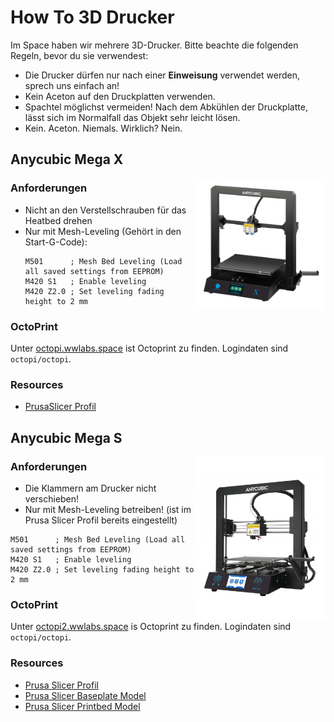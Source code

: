 # How To 3D Drucker

Im Space haben wir mehrere 3D-Drucker. Bitte beachte die folgenden Regeln, bevor du sie verwendest:

- Die Drucker dürfen nur nach einer **Einweisung** verwendet werden, sprech uns einfach an!
- Kein Aceton auf den Druckplatten verwenden.
- Spachtel möglichst vermeiden! Nach dem Abkühlen der Druckplatte, lässt sich im Normalfall das Objekt sehr leicht lösen.
- Kein. Aceton. Niemals. Wirklich? Nein.

## Anycubic Mega X

<img style="float: right; width: 15em; border: 1px;" src="printer_anycubic_mega_x.jpg" alt="Anycubic i3 Mega X"/>

### Anforderungen

- Nicht an den Verstellschrauben für das Heatbed drehen
- Nur mit Mesh-Leveling (Gehört in den Start-G-Code):
  ```
  M501      ; Mesh Bed Leveling (Load all saved settings from EEPROM)
  M420 S1   ; Enable leveling
  M420 Z2.0 ; Set leveling fading height to 2 mm
  ```

### OctoPrint

Unter [octopi.wwlabs.space](http://octopi.wwlabs.space) ist Octoprint zu finden. Logindaten sind `octopi/octopi`.

### Resources

- [PrusaSlicer Profil](3D_Drucker/Anycubic_MegaX/PrusaSlicer_config_MegaX.ini)

## Anycubic Mega S

<img style="float: right; width: 15em; border: 1px;" src="printer_anycubic_mega_s.jpg" alt="Anycubic i3 Mega S"/>

### Anforderungen

- Die Klammern am Drucker nicht verschieben!
- Nur mit Mesh-Leveling betreiben! (ist im Prusa Slicer Profil bereits eingestellt)
```
M501      ; Mesh Bed Leveling (Load all saved settings from EEPROM)
M420 S1   ; Enable leveling
M420 Z2.0 ; Set leveling fading height to 2 mm
```


### OctoPrint

Unter [octopi2.wwlabs.space](http://octopi2.wwlabs.space) is Octoprint zu finden. Logindaten sind `octopi/octopi`.

### Resources

- [Prusa Slicer Profil](3D_Drucker/Anycubic_MegaS/PrusaSlicer_config_MegaS.ini)
- [Prusa Slicer Baseplate Model](3D_Drucker/Anycubic_MegaS/PrusaSlicer_config_MegaS_Baseplate.stl)
- [Prusa Slicer Printbed Model](3D_Drucker/Anycubic_MegaS/PrusaSlicer_config_MegaS_Printbed.stl)
